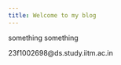 ```yaml
---
title: Welcome to my blog
---
```

something something
<!--email_off-->23f1002698@ds.study.iitm.ac.in<!--/email_off-->
